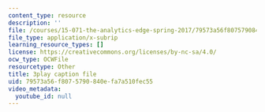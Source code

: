 ```yaml
---
content_type: resource
description: ''
file: /courses/15-071-the-analytics-edge-spring-2017/79573a56f8075790840efa7a510fec55_EOWyWHTA_vQ.vtt
file_type: application/x-subrip
learning_resource_types: []
license: https://creativecommons.org/licenses/by-nc-sa/4.0/
ocw_type: OCWFile
resourcetype: Other
title: 3play caption file
uid: 79573a56-f807-5790-840e-fa7a510fec55
video_metadata:
  youtube_id: null
---
```

